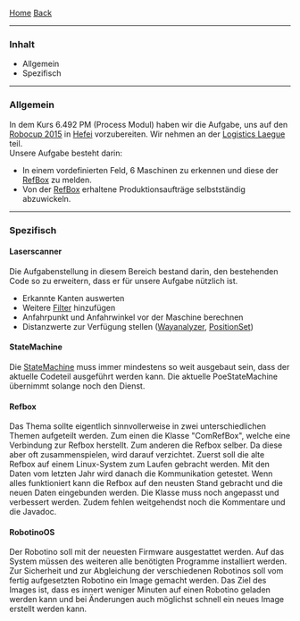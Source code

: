 [Home](home) [Back](KonzeptMF)  

----------

### Inhalt ###

- Allgemein
- Spezifisch

----------

### Allgemein ###

In dem Kurs 6.492 PM (Process Modul) haben wir die Aufgabe, uns auf den [Robocup 2015](http://www.robocup2015.org/) in [Hefei](https://www.google.ch/maps/place/Hefei,+Anhui,+China/@31.8555246,117.2862625,11z/data=!3m1!4b1!4m2!3m1!1s0x35cb640ef207cf9d:0xdc151173f2c33299) vorzubereiten.
Wir nehmen an der [Logistics Laegue](http://www.robocup2015.org/show/article/14.html) teil.  
Unsere Aufgabe besteht darin:  
- In einem vordefinierten Feld, 6 Maschinen zu erkennen und diese der [RefBox](WikiSolidus) zu melden.
- Von der [RefBox](WikiSolidus) erhaltene Produktionsaufträge selbstständig abzuwickeln.    
 


----------

### Spezifisch ###

#### Laserscanner
Die Aufgabenstellung in diesem Bereich bestand darin, den bestehenden Code so zu erweitern, dass er für unsere Aufgabe nützlich ist.  
- Erkannte Kanten auswerten
- Weitere [Filter](Laserscanner) hinzufügen
- Anfahrpunkt und Anfahrwinkel vor der Maschine berechnen
- Distanzwerte zur Verfügung stellen ([Wayanalyzer](Wayanalyzer), [PositionSet](PositionSet))


#### StateMachine
Die [StateMachine](StateMachine) muss immer mindestens so weit ausgebaut sein, dass der aktuelle Codeteil ausgeführt werden kann. Die aktuelle PoeStateMachine übernimmt solange noch den Dienst.

#### Refbox
Das Thema sollte eigentlich sinnvollerweise in zwei unterschiedlichen Themen aufgeteilt werden. Zum einen die Klasse "ComRefBox", welche eine Verbindung zur Refbox herstellt. Zum anderen die Refbox selber. Da diese aber oft zusammenspielen, wird darauf verzichtet. Zuerst soll die alte Refbox auf einem Linux-System zum Laufen gebracht werden. Mit den Daten vom letzten Jahr wird danach die Kommunikation getestet. Wenn alles funktioniert kann die Refbox auf den neusten Stand gebracht und die neuen Daten eingebunden werden. Die Klasse muss noch angepasst und verbessert werden. Zudem fehlen weitgehendst noch die Kommentare und die Javadoc. 
#### RobotinoOS
Der Robotino soll mit der neuesten Firmware ausgestattet werden. Auf das System müssen des weiteren alle benötigten Programme installiert werden. Zur Sicherheit und zur Abgleichung der verschiedenen Robotinos soll vom fertig aufgesetzten Robotino ein Image gemacht werden. Das Ziel des Images ist, dass es innert weniger Minuten auf einen Robotino geladen werden kann und bei Änderungen auch möglichst schnell ein neues Image erstellt werden kann. 